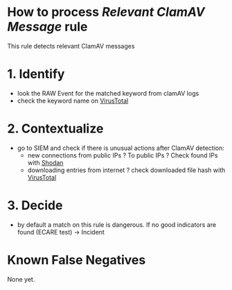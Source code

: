 # How to process *Relevant ClamAV Message* rule
This rule detects relevant ClamAV messages

# 1. Identify
- look the RAW Event for the matched keyword from clamAV logs
- check the keyword name on [VirusTotal](https://www.virustotal.com/gui/home/search)

# 2. Contextualize
- go to SIEM and check if there is unusual actions after ClamAV detection:
  - new connections from public IPs ? To public IPs ? Check found IPs with [Shodan](https://www.shodan.io/) 
  - downloading entries from internet ? check downloaded file hash with [VirusTotal](https://www.virustotal.com/gui/home/search)


# 3. Decide
- by default a match on this rule is dangerous. If no good indicators are found (ECARE test) &rarr; Incident

# Known False Negatives
None yet.


